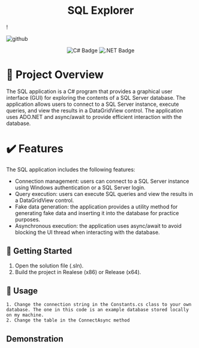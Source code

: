 <h1 align="center">SQL Explorer</h1>!

![github](https://user-images.githubusercontent.com/116961227/233852156-3d06b147-e4c5-4343-a67d-939bac280764.png)

<p align="center">
  <img src="https://img.shields.io/badge/c%23-%23239120.svg?style=for-the-badge&logo=c-sharp&logoColor=white" alt="C# Badge"/>
  <img src="https://img.shields.io/badge/.NET-5C2D91?style=for-the-badge&logo=.net&logoColor=white" alt=".NET Badge"/>
</p>

# 📖 Project Overview
The SQL application is a C# program that provides a graphical user interface (GUI) for exploring the contents of a SQL Server database. The application allows users to connect to a SQL Server instance, execute queries, and view the results in a DataGridView control. The application uses ADO.NET and async/await to provide efficient interaction with the database.

# ✔️ Features
The SQL application includes the following features:
- Connection management: users can connect to a SQL Server instance using Windows authentication or a SQL Server login.
- Query execution: users can execute SQL queries and view the results in a DataGridView control.
- Fake data generation: the application provides a utility method for generating fake data and inserting it into the database for practice purposes.
- Asynchronous execution: the application uses async/await to avoid blocking the UI thread when interacting with the database.

## 🚀 Getting Started
1. Open the solution file (.sln).
2. Build the project in Realese (x86) or Release (x64).

## 🧪 Usage
```
1. Change the connection string in the Constants.cs class to your own database. The one in this code is an example database stored locally on my machine.
2. Change the table in the ConnectAsync method
```

## Demonstration
